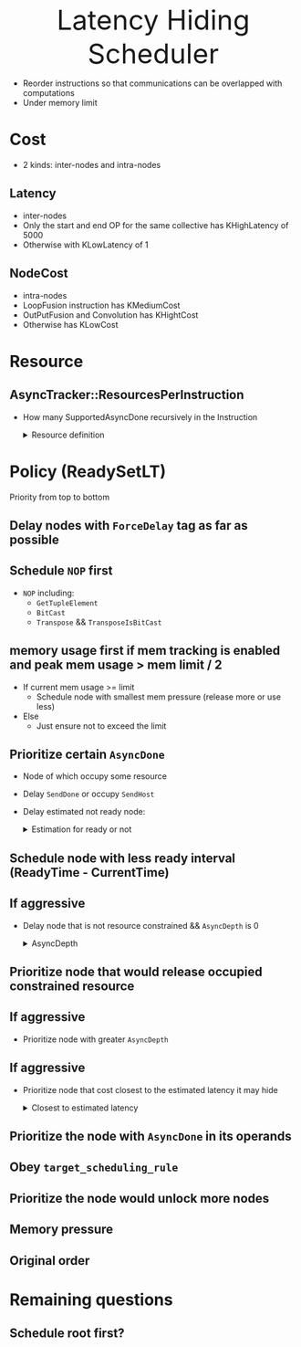<div align='center'><font size='20'> Latency Hiding Scheduler </font></div>

- Reorder instructions so that communications can be overlapped with computations
- Under memory limit

# Cost
- 2 kinds: inter-nodes and intra-nodes
## Latency
- inter-nodes
- Only the start and end OP for the same collective has KHighLatency of 5000
- Otherwise with KLowLatency of 1
## NodeCost
- intra-nodes
- LoopFusion instruction has KMediumCost
- OutPutFusion and Convolution has KHightCost
- Otherwise has KLowCost

# Resource
## AsyncTracker::ResourcesPerInstruction
- How many SupportedAsyncDone recursively in the Instruction
  <details> 
      <summary>Resource definition</summary>  

    ```C++
    enum class ResourceType {
    kNoResource = 0,
    kAllToAll = 1,
    kAllGather = 2,
    kAllReduce = 3,
    kCollectivePermute = 4,
    kSendRecv = 5,
    kSendHost = 6,
    kRecvHost = 7,
    kNumResources = 8,
    };
    ```
  </details>

# Policy (ReadySetLT)
Priority from top to bottom
## Delay nodes with `ForceDelay` tag as far as possible
## Schedule `NOP` first
- `NOP` including:
  - `GetTupleElement`
  - `BitCast`
  - `Transpose` && `TransposeIsBitCast`
## memory usage first if mem tracking is enabled and peak mem usage > mem limit / 2
- If current mem usage >= limit
  - Schedule node with smallest mem pressure (release more or use less)
- Else
  - Just ensure not to exceed the limit
## Prioritize certain `AsyncDone`
- Node of which occupy some resource
- Delay `SendDone` or occupy `SendHost`
- Delay estimated not ready node:
  <details> 
    <summary>Estimation for ready or not</summary>  

    ```C++
    const HloGraphNode& start =
        sched_state_.sched_graph.GetNode(gn.GetInstr().operand(0));
    const LatencyEstimator::TimeCost latency =
        sched_state_.latency_estimator->GetLatencyBetween(start, gn);
    if (start.GetReadyTime() - sched_state_.current_time <= latency) {
      return false;
    }
    ```
  </details>
## Schedule node with less ready interval (ReadyTime - CurrentTime)
## If aggressive
- Delay node that is not resource constrained && `AsyncDepth` is 0
  <details> 
    <summary>AsyncDepth</summary>  

    ```C++
    while (!stack.empty()) {
      auto* node = stack.back();
      stack.pop_back();
      if (async_tracker->IsSupportedAsyncDone(node->GetInstr())) {
        for (auto& pred : node->GetPredecessors()) {
          node->SetAsyncDepth(
              std::max(pred.Target().GetAsyncDepth() + pred.Latency(),
                      node->GetAsyncDepth()));
        }
      } else {
        for (auto& pred : node->GetPredecessors()) {
          node->SetAsyncDepth(
              std::max(pred.Target().GetAsyncDepth(), node->GetAsyncDepth()));
        }
      }
      for (auto& succ : node->GetSuccessors()) {
        if (--current_rank[&succ.Target()] == 0) {
          stack.push_back(&succ.Target());
        }
      }
    }
    ```
  </details>
## Prioritize node that would release occupied constrained resource
## If aggressive
- Prioritize node with greater `AsyncDepth`
## If aggressive
- Prioritize node that cost closest to the estimated latency it may hide
  <details> 
    <summary>Closest to estimated latency</summary>  

    ```C++
    if (!sched_state_.next_ready_stack.empty()) {
      HloGraphNode::TimeCost latest_ready =
          sched_state_.next_ready_stack.front()->GetReadyTime();
      HloGraphNode::TimeCost a_cost_diff = std::abs(
          latest_ready - sched_state_.current_time - a.node->GetCost());
      HloGraphNode::TimeCost b_cost_diff = std::abs(
          latest_ready - sched_state_.current_time - b.node->GetCost());
      if (auto value = DefaultSchedulerCore::ChooseBestCandidate(
              a_cost_diff < b_cost_diff, a, b_cost_diff < a_cost_diff, b,
              "kAvoidWaste")) {
        return *value;
      }
    }
    ```
  </details>
## Prioritize the node with `AsyncDone` in its operands
## Obey `target_scheduling_rule`
## Prioritize the node would unlock more nodes
## Memory pressure
## Original order

# Remaining questions
## Schedule root first?